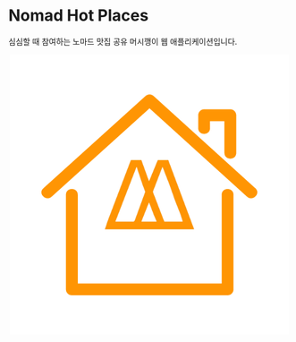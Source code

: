# Nomad Hot Places

심심할 때 참여하는 노마드 맛집 공유 머시깽이 웹 애플리케이션입니다.

<p align="center">
    <img src="https://github.com/NomadHotPlaces/.github/raw/main/images/logo.png" />
</p>
